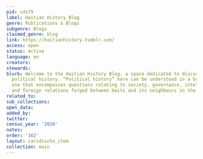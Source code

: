 ```yaml
---
pid: cds79
label: Haitian History Blog
genre: Publications & Blogs
subgenre: Blogs
claimed_genre: blog
link: https://haitianhistory.tumblr.com/
access: open
status: Active
language: en
creators:
stewards:
blurb: Welcome to the Haitian History Blog, a space dedicated to discussions on Haiti’s
  political history. “Political history” here can be understood in a broad sense,
  one that encompasses questions relating to society, governance, intellectual history
  and foreign relations forged between Haiti and its neighbours in the Americas.
related_to:
sub_collections:
open_data:
added_by:
twitter:
census_year: '2020'
notes:
order: '162'
layout: caridischo_item
collection: main
---
```


